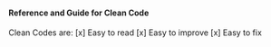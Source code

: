 #### Reference and Guide for Clean Code

Clean Codes are:
[x] Easy to read
[x] Easy to improve
[x] Easy to fix
